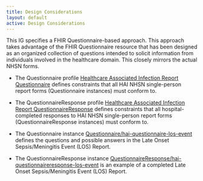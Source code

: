 ```yaml
---
title: Design Considerations
layout: default
active: Design Considerations
---
```


This IG specifies a FHIR Questionnaire-based approach. This approach takes advantage of the FHIR Questionnaire resource that has been designed as an organized collection of questions intended to solicit information from individuals involved in the healthcare domain. This closely mirrors the actual NHSN forms.

* The Questionnaire profile [Healthcare Associated Infection Report Questionnaire](StructureDefinition-hai-single-person-report-questionnaire.html) defines constraints that all HAI NHSN single-person report forms (Questionnaire instances) must conform to.

* The QuestionnaireResponse profile [Healthcare Associated Infection Report QuestionnaireResponse](StructureDefinition-hai-single-person-report-questionnaire-response.html) defines constraints that all hospital-completed responses to HAI NHSN single-person report forms (QuestionnaireResponse instances) must conform to.

* The Questionnaire instance [Questionnaire/hai-questionnaire-los-event](Questionnaire-hai-questionnaire-los-event.html) defines the questions and possible answers in the Late Onset Sepsis/Meningitis Event (LOS) Report.

* The QuestionnaireResponse instance [QuestionnaireResponse/hai-questionnaireresponse-los-event](QuestionnaireResponse-hai-questionnaireresponse-los-event.html) is an example of a completed Late Onset Sepsis/Meningitis Event (LOS) Report.